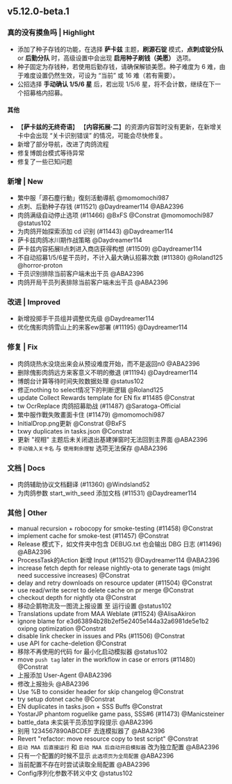 ## v5.12.0-beta.1

### 真的没有摸鱼吗 | Highlight

* 添加了种子存钱的功能，在选择 **萨卡兹** 主题，**刷源石锭** 模式，**点刺成锭分队** or **后勤分队** 时，高级设置中会出现 **启用种子刷钱（美愿）** 选项。
* 种子固定为存钱种，若使用后勤存钱，请确保解锁美愿。种子难度为 6 难，由于难度设置仍然生效，可设为 “当前” 或 16 难（若有需要）。
* 公招选择 **手动确认 1/5/6 星** 后，若出现 1/5/6 星，将不会计数，继续在下一个招募格内招募。

#### 其他

* 【**萨卡兹的无终奇语**】 【**内容拓展·二**】的资源内容暂时没有更新，在新增关卡中会出现 “关卡识别错误” 的情况，可能会尽快修复。
* 新增了部分导航，改进了肉鸽流程
* 修复博朗台模式等待异常
* 修复了一些已知问题

### 新增 | New

* 繁中服「源石塵行動」復刻活動導航 @momomochi987
* 点刺、后勤种子存钱 (#11521) @Daydreamer114 @ABA2396
* 肉鸽满级自动停止选项 (#11466) @BxFS @Constrat @momomochi987 @status102
* 为肉鸽开始探索添加 cd 识别 (#11443) @Daydreamer114
* 萨卡兹肉鸽冰川期作战策略 @Daydreamer114
* 萨卡兹内容拓展II点刺进入商店获得构想 (#11509) @Daydreamer114
* 不自动招募1/5/6星干员时，不计入最大确认招募次数 (#11380) @Roland125 @horror-proton
* 干员识别排除当前客户端未出干员 @ABA2396
* 肉鸽开局干员列表排除当前客户端未出干员 @ABA2396

### 改进 | Improved

* 新增投掷手干员组并调整优先级 @Daydreamer114
* 优化傀影肉鸽雪山上的来客ew部署 (#11195) @Daydreamer114

### 修复 | Fix

* 肉鸽烧热水没烧出来会从预设难度开始，而不是返回n0 @ABA2396
* 删除傀影肉鸽远方来客意义不明的撤退 (#11194) @Daydreamer114
* 博朗台计算等待时间失败数据处理 @status102
* 修正nothing to select情况下的判断逻辑 @Roland125
* update Collect Rewards template for EN fix #11485 @Constrat
* tw OcrReplace 肉鸽招募助战 (#11487) @Saratoga-Official
* 繁中服作戰失敗畫面卡住 (#11479) @momomochi987
* InitialDrop.png更新 @Constrat @BxFS
* txwy duplicates in tasks.json @Constrat
* 更新 "视相" 主题后未关闭退出基建弹窗时无法回到主界面 @ABA2396
* `手动输入关卡名` 与  `使用剩余理智` 选项无法保存 @ABA2396

### 文档 | Docs

* 肉鸽辅助协议文档翻译 (#11360) @Windsland52
* 为肉鸽参数 start_with_seed 添加文档 (#11531) @Daydreamer114

### 其他 | Other

* manual recursion + robocopy for smoke-testing (#11458) @Constrat
* implement cache for smoke-test (#11457) @Constrat
* Release 模式下，如文件夹中包含 DEBUG.txt 也会输出 DBG 日志 (#11496) @ABA2396
* ProcessTask的Action 新增 Input (#11521) @Daydreamer114 @ABA2396
* increase fetch depth for release nightly-ota to generate tags (might need successive increases) @Constrat
* delay and retry downloads on resource updater (#11504) @Constrat
* use read/write secret to delete cache on pr merge @Constrat
* checkout depth for nightly ota @Constrat
* 移动企鹅物流及一图流上报设置 至 运行设置 @status102
* Translations update from MAA Weblate (#11524) @AlisaAkiron
* ignore blame for e3d63894b28b2ef5e2405e144a32a6981de5e1b2 oxipng optimization @Constrat
* disable link checker in issues and PRs (#11506) @Constrat
* use API for cache-deletion @Constrat
* 移除不再使用的代码 for 最小化启动模拟器 @status102
* move `push tag` later in the workflow in case or errors (#11480) @Constrat
* 上报添加 User-Agent @ABA2396
* 修改上报抬头 @ABA2396
* Use %B to consider header for skip changelog @Constrat
* try setup dotnet cache @Constrat
* EN duplicates in tasks.json + SSS Buffs @Constrat
* YostarJP phantom roguelike game pass, SSS#6 (#11473) @Manicsteiner
* battle_data 未实装干员添加字段提示 @ABA2396
* 别用 1234567890ABCDEF 去连模拟器了 @ABA2396
* Revert "refactor: move resource copy to test script" @Constrat
* `启动 MAA 后直接运行` 和 `启动 MAA 后自动开启模拟器` 改为独立配置 @ABA2396
* 只有一个配置的时候不显示 `此选项页为全局配置` @ABA2396
* 当前配置不存在时尝试读取全局配置 @ABA2396
* Config序列化参数不转义中文 @status102
